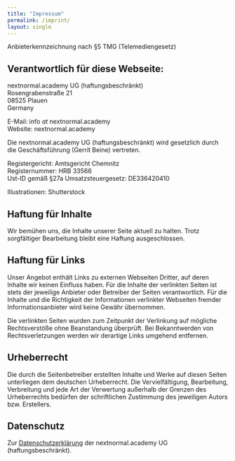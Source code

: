 ```yaml
---
title: "Impressum"
permalink: /imprint/
layout: single
---
```


Anbieterkennzeichnung nach §5 TMG (Telemediengesetz)

## Verantwortlich für diese Webseite:

nextnormal.academy UG (haftungsbeschränkt)<br />
Rosengrabenstraße 21<br />
08525 Plauen<br />
Germany<br />

E-Mail: info _at_ nextnormal.academy<br />
Website: nextnormal.academy<br />

Die nextnormal.academy UG (haftungsbeschränkt) wird gesetzlich durch die Geschäftsführung (Gerrit Beine) vertreten.

Registergericht: Amtsgericht Chemnitz<br />
Registernummer: HRB 33566<br />
Ust-ID gemäß §27a Umsatzsteuergesetz: DE336420410

Illustrationen: Shutterstock

## Haftung für Inhalte

Wir bemühen uns, die Inhalte unserer Seite aktuell zu halten. Trotz sorgfältiger Bearbeitung bleibt eine Haftung ausgeschlossen.

## Haftung für Links

Unser Angebot enthält Links zu externen Webseiten Dritter, auf deren Inhalte wir keinen Einfluss haben. Für die Inhalte der verlinkten Seiten ist stets der jeweilige Anbieter oder Betreiber der Seiten verantwortlich. Für die Inhalte und die Richtigkeit der Informationen verlinkter Webseiten fremder Informationsanbieter wird keine Gewähr übernommen.

Die verlinkten Seiten wurden zum Zeitpunkt der Verlinkung auf mögliche Rechtsverstöße ohne Beanstandung überprüft. Bei Bekanntwerden von Rechtsverletzungen werden wir derartige Links umgehend entfernen.

## Urheberrecht

Die durch die Seitenbetreiber erstellten Inhalte und Werke auf diesen Seiten unterliegen dem deutschen Urheberrecht. Die Vervielfältigung, Bearbeitung, Verbreitung und jede Art der Verwertung außerhalb der Grenzen des Urheberrechts bedürfen der schriftlichen Zustimmung des jeweiligen Autors bzw. Erstellers.

## Datenschutz

Zur [Datenschutzerklärung](https://nextnormal.academy/de/datenschutzerklarung/) der nextnormal.academy UG (haftungsbeschränkt).
